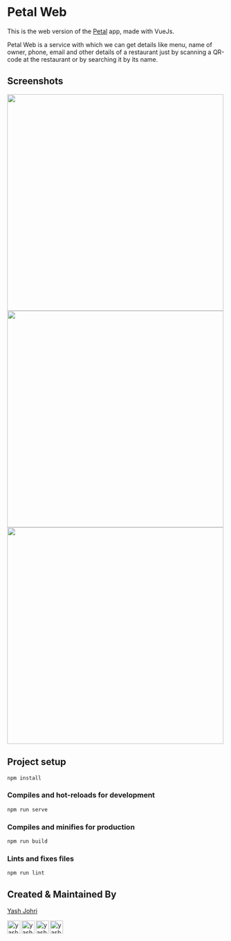 # Petal Web

This is the web version of the [Petal](https://github.com/yash1200/Petals/tree/master/petal) app, made with VueJs.

Petal Web is a service with which we can get details like menu, name of owner, phone, email and other details of a restaurant just by scanning a QR-code at the restaurant or by searching it by its name.

## Screenshots

<p float="left">
  <img src="https://imgur.com/yWwjE9G.png" height="500">
  <img src="https://imgur.com/z5GT0zb.png" height="500">
  <img src="https://imgur.com/V8gq46s.png" height="500">
</p>

## Project setup
```
npm install
```

### Compiles and hot-reloads for development
```
npm run serve
```

### Compiles and minifies for production
```
npm run build
```

### Lints and fixes files
```
npm run lint
```

## Created & Maintained By

[Yash Johri](https://yash1200.github.io/#/)

[<img align="left" alt="yash1200 | Twitter" width="30px" src="https://image.flaticon.com/icons/svg/733/733579.svg" />][twitter]
[<img align="left" alt="yash1200 | LinkedIn" width="30px" src="https://avatars3.githubusercontent.com/u/357098?s=200&v=4" />][linkedin]
[<img align="left" alt="yash1200 | Instagram" width="30px" src="https://image.flaticon.com/icons/svg/174/174855.svg" />][instagram]
[<img align="left" alt="yash1200 | Medium" width="30px" src="https://cdns.iconmonstr.com/wp-content/assets/preview/2018/240/iconmonstr-medium-3.png" />][medium]

[twitter]: https://twitter.com/YashJohri17
[instagram]: https://www.instagram.com/just_johri/
[linkedin]: https://www.linkedin.com/in/yash-johri-61014717b/
[medium]: https://medium.com/@yashjohri1200
